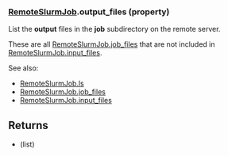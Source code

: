 ### [RemoteSlurmJob](RemoteSlurmJob.md).output_files (property)




List the **output** files in the **job** subdirectory on the remote server.

These are all [RemoteSlurmJob.job_files](RemoteSlurmJob.job_files.md) that are not included in [RemoteSlurmJob.input_files](RemoteSlurmJob.input_files.md).

See also:

* [RemoteSlurmJob.ls](RemoteSlurmJob.ls.md)
* [RemoteSlurmJob.job_files](RemoteSlurmJob.job_files.md)
* [RemoteSlurmJob.input_files](RemoteSlurmJob.input_files.md)

Returns
----------
* (list)

